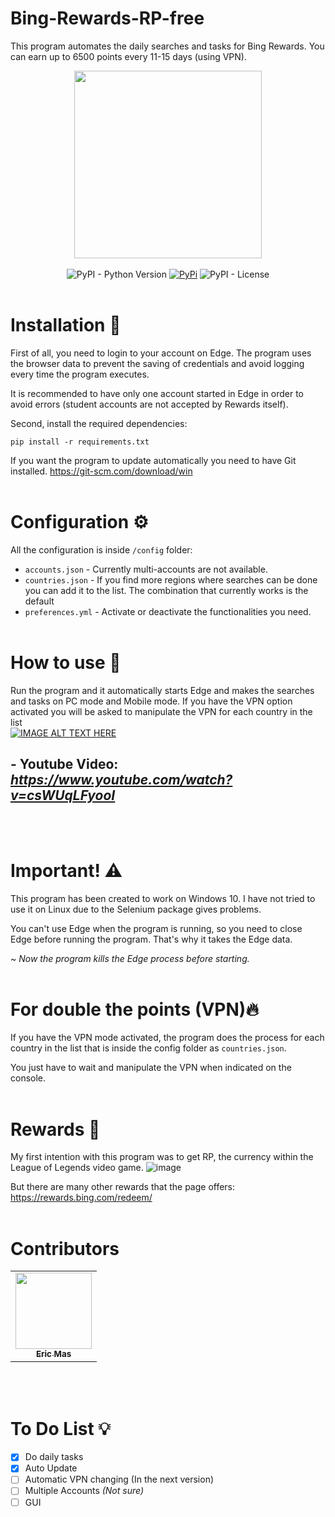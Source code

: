 # Bing-Rewards-RP-free
This program automates the daily searches and tasks for Bing Rewards. You can earn up to 6500 points every 11-15 days (using VPN).

<div align="center">
<img src="https://user-images.githubusercontent.com/57575090/177008524-6c68a6f3-8bdc-442c-b4e6-df89ba603943.png" width="300" /><br><br>
<img alt="PyPI - Python Version" src="https://img.shields.io/pypi/pyversions/bing-rewards?style=flat-square&label=Python&logo=python&logoColor=yellow">
<a href="https://pypi.org/project/bing-rewards/"> <img alt="PyPi" src="https://img.shields.io/pypi/v/bing-rewards?label=PyPI&style=flat-square&logo=pypi&logoColor=yellow"></a>
<img alt="PyPI - License" src="https://img.shields.io/pypi/l/bing-rewards?style=flat-square&label=License&color=blueviolet">
</div><br>

# Installation 📀
First of all, you need to login to your account on Edge. The program uses the browser data to prevent the saving of credentials and avoid logging every time the program executes.

It is recommended to have only one account started in Edge in order to avoid errors (student accounts are not accepted by Rewards itself).

Second, install the required dependencies: 
```
pip install -r requirements.txt
```

If you want the program to update automatically you need to have Git installed. https://git-scm.com/download/win
<br><br>

# Configuration ⚙️
All the configuration is inside `/config` folder:<br>
- `accounts.json` - Currently multi-accounts are not available.
- `countries.json` - If you find more regions where searches can be done you can add it to the list. The combination that currently works is the default
- `preferences.yml` - Activate or deactivate the functionalities you need.
<br><br>

# How to use 📝
Run the program and it automatically starts Edge and makes the searches and tasks on PC mode and Mobile mode.
If you have the VPN option activated you will be asked to manipulate the VPN for each country in the list<br>
[![IMAGE ALT TEXT HERE](https://user-images.githubusercontent.com/57575090/177008476-c13c5e41-7d2d-439f-8fe6-3aeccb9aca8a.png)](https://www.youtube.com/watch?v=csWUqLFyooI)
<br>

## **- Youtube Video:** *https://www.youtube.com/watch?v=csWUqLFyooI*
<br><br>

# Important! ⚠️
This program has been created to work on Windows 10. I have not tried to use it on Linux due to the Selenium package gives problems.

You can't use Edge when the program is running, so you need to close Edge before running the program.
That's why it takes the Edge data.

~ *Now the program kills the Edge process before starting.*
<br><br>

# For double the points (VPN)🔥
If you have the VPN mode activated, the program does the process for each country in the list that is inside the config folder as `countries.json`.

You just have to wait and manipulate the VPN when indicated on the console.
<br><br>

# Rewards 🥵
My first intention with this program was to get RP, the currency within the League of Legends video game.
![image](https://user-images.githubusercontent.com/57575090/161355891-71f72e14-1695-4193-96b8-a83f85956a8e.png)

But there are many other rewards that the page offers: https://rewards.bing.com/redeem/
<br><br>

# Contributors
<table>
  <tr>
    <td align="center"><a href="https://github.com/embm4-ua"><img src="https://avatars.githubusercontent.com/u/98742666?v=4" width="122px;" alt=""/><br /><sub><b>Eric Mas</b></sub></a>
  </tr>
</table>
<br><br>

# To Do List 💡
- [x] Do daily tasks
- [x] Auto Update
- [ ] Automatic VPN changing (In the next version)
- [ ] Multiple Accounts *(Not sure)*
- [ ] GUI
